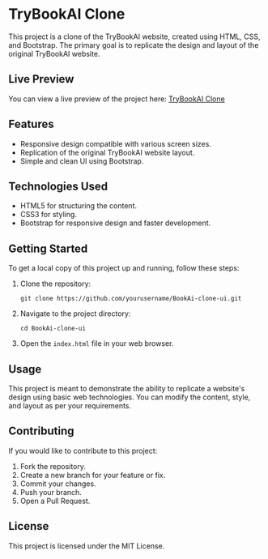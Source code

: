 # TryBookAI Clone

This project is a clone of the TryBookAI website, created using HTML, CSS, and Bootstrap. The primary goal is to replicate the design and layout of the original TryBookAI website.

## Live Preview

You can view a live preview of the project here: [TryBookAI Clone](https://v1cky-dev.github.io/BookAi-clone-ui/)

## Features

- Responsive design compatible with various screen sizes.
- Replication of the original TryBookAI website layout.
- Simple and clean UI using Bootstrap.

## Technologies Used

- HTML5 for structuring the content.
- CSS3 for styling.
- Bootstrap for responsive design and faster development.

## Getting Started

To get a local copy of this project up and running, follow these steps:

1. Clone the repository:

   `git clone https://github.com/yourusername/BookAi-clone-ui.git`

2. Navigate to the project directory:

   `cd BookAi-clone-ui`

3. Open the `index.html` file in your web browser.

## Usage

This project is meant to demonstrate the ability to replicate a website's design using basic web technologies. You can modify the content, style, and layout as per your requirements.

## Contributing

If you would like to contribute to this project:

1. Fork the repository.
2. Create a new branch for your feature or fix.
3. Commit your changes.
4. Push your branch.
5. Open a Pull Request.

## License

This project is licensed under the MIT License.
